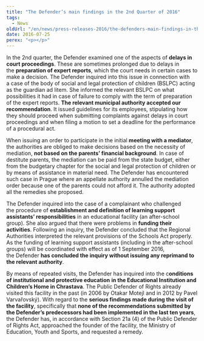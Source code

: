 ```yaml
---
title: "The Defender’s main findings in the 2nd Quarter of 2016"
tags:
  - News
oldUrl: "/en/news/press-releases-2016/the-defenders-main-findings-in-the-2nd-quarter-of-2016/"
date: 2016-07-25
perex: "<p></p>"
---
```


<!-- imported from the old website -->

<p>In the 2nd quarter, the Defender examined one of the aspects of <b>delays in court proceedings</b>. These are sometimes prolonged due to delays in the <b>preparation of expert reports</b>, which the court needs in certain cases to make a decision. The Defender inquired into this issue in connection with a case of the body of social and legal protection of children (BSLPC) acting as the guardian ad litem. She informed the relevant BSLPC on what possibilities it had in case of failure to comply with the term of preparation of the expert reports. <b>The relevant municipal authority accepted our recommendation</b>. It issued guidelines for its employees, stipulating how they should proceed when submitting complaints against delays in court proceedings and when filing a motion to set a deadline for the performance of a procedural act.</p> <p>When issuing an order to participate in the initial <b>meeting with a mediator</b>, the authorities are obliged to make decisions based on the necessity of mediation, <b>not based on the parents’ financial background</b>. In case of destitute parents, the mediation can be paid from the state budget, either from the budgetary chapter for the social and legal protection of children or by means of assistance in material need. The Defender has encountered such case in Prague where an appellate authority annulled the mediation order because one of the parents could not afford it. The authority adopted all the remedies she proposed. </p> <p>The Defender inquired into the case of a complainant who challenged the procedure of <b>establishment and definition of learning support assistants’ responsibilities</b> in an educational facility (an after-school group). She also argued that there were problems in <b>funding their activities</b>. Following an inquiry, the Defender concluded that the Regional Authorities interpreted the relevant provisions of the Schools Act properly. As the funding of learning support assistants (including in the after-school groups) will be coordinated with effect as of 1 September 2016, the Defender <b>has concluded the inquiry without issuing any reprimand to the relevant authority</b>.</p><p> By means of repeated visits, the Defender has inquired into the c<b>onditions of institutional and protective education</b> <b>in the Educational Institution and Children’s Home in Chrastava</b>. The Public Defender of Rights already visited this facility in the past (in 2006 by Otakar Motejl and in 2012 by Pavel Varvařovský). With regard to the <b>serious findings made during the visit of the facility</b>, specifically that <b>none of the recommendations submitted by the Defender’s predecessors had been implemented in the last ten years</b>, the Defender has, in accordance with Section 21a (4) of the Public Defender of Rights Act, approached the founder of the facility, the Ministry of Education, Youth and Sports, and requested a remedy. </p>
